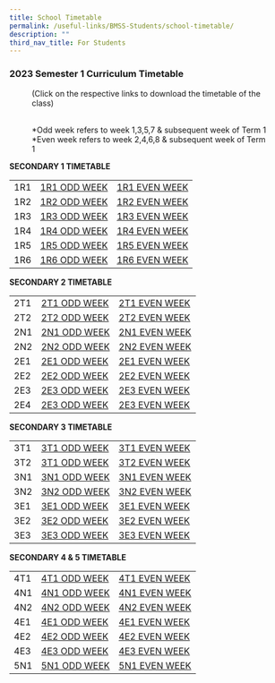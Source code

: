 ```yaml
---
title: School Timetable
permalink: /useful-links/BMSS-Students/school-timetable/
description: ""
third_nav_title: For Students
---
```

### 2023 Semester 1 Curriculum Timetable  

<figure> (Click on the respective links to download the timetable of the class)<br><br>

*Odd week refers to week 1,3,5,7 & subsequent week of Term 1  <br>
*Even week refers to week 2,4,6,8 & subsequent week of Term 1 </figure>

**SECONDARY 1 TIMETABLE**

|  |  |  |
|---|---|---|
| 1R1 | [1R1 ODD WEEK](/files/1R1%20ODD%20WEEK.pdf) | [1R1 EVEN WEEK](/files/1R1%20EVEN%20WEEK.pdf) |
| 1R2 | [1R2 ODD WEEK](/files/1t2o.pdf) | [1R2 EVEN WEEK](/files/1t2e.pdf) |
| 1R3 | [1R3 ODD WEEK](/files/1n1o.pdf) | [1R3 EVEN WEEK](/files/1n1e.pdf) |
| 1R4 | [1R4 ODD WEEK](/files/1n2o.pdf) | [1R4 EVEN WEEK](/files/1n2e.pdf) |
| 1R5 | [1R5 ODD WEEK](/files/1e1o.pdf) | [1R5 EVEN WEEK](/files/1e1e.pdf) |
| 1R6 | [1R6 ODD WEEK](/files/1e2o.pdf) | [1R6 EVEN WEEK](/files/1e2e.pdf) |


**SECONDARY 2 TIMETABLE**

|  |  |  |
|---|---|---|
| 2T1 | [2T1 ODD WEEK](/files/2t1o.pdf) | [2T1 EVEN WEEK](/files/2t1e.pdf) |
| 2T2 | [2T2 ODD WEEK](/files/2t2o.pdf) | [2T2 EVEN WEEK](/files/2t2e.pdf) |
| 2N1 | [2N1 ODD WEEK](/files/2n1o.pdf) | [2N1 EVEN WEEK](/files/2n1e.pdf) |
| 2N2 | [2N2 ODD WEEK](/files/2n2o.pdf) | [2N2 EVEN WEEK](/files/2n2e.pdf) |
| 2E1 | [2E1 ODD WEEK](/files/2e1o.pdf) | [2E1 EVEN WEEK](/files/2e1e.pdf) |
| 2E2 | [2E2 ODD WEEK](/files/2e2o.pdf) | [2E2 EVEN WEEK](/files/2e2e.pdf) |
| 2E3 | [2E3 ODD WEEK](/files/2e3o.pdf) | [2E3 EVEN WEEK](/files/2e3e.pdf) |
| 2E4 | [2E3 ODD WEEK]() | [2E3 EVEN WEEK]() |

**SECONDARY 3 TIMETABLE**

|  |  |  |
|---|---|---|
| 3T1 | [3T1 ODD WEEK](/files/3t1o.pdf) | [3T1 EVEN WEEK](/files/3t1e.pdf) |
| 3T2 | [3T1 ODD WEEK](/files/3t1o.pdf) | [3T2 EVEN WEEK](/files/3t1e.pdf) |
| 3N1 | [3N1 ODD WEEK](/files/3n1o.pdf) | [3N1 EVEN WEEK](/files/3n1e.pdf) |
| 3N2 | [3N2 ODD WEEK](/files/3n2o.pdf) | [3N2 EVEN WEEK](/files/3n2e.pdf) |
| 3E1 | [3E1 ODD WEEK](/files/3e1o.pdf) | [3E1 EVEN WEEK](/files/3e1e.pdf) |
| 3E2 | [3E2 ODD WEEK](/files/3e2o.pdf) | [3E2 EVEN WEEK](/files/3e2e.pdf) |
| 3E3 | [3E3 ODD WEEK](/files/3e3o.pdf) | [3E3 EVEN WEEK](/files/3e3e.pdf) |

**SECONDARY 4 & 5 TIMETABLE**

|  |  |  |
|---|---|---|
| 4T1 | [4T1 ODD WEEK](/files/4t1o.pdf) | [4T1 EVEN WEEK](/files/4t1e.pdf) |
| 4N1 | [4N1 ODD WEEK](/files/4n1o.pdf) | [4N1 EVEN WEEK](/files/4n1e.pdf) |
| 4N2 | [4N2 ODD WEEK](/files/4n2o.pdf) | [4N2 EVEN WEEK](/files/4n2e.pdf) |
| 4E1 | [4E1 ODD WEEK](/files/4e1o.pdf) | [4E1 EVEN WEEK](/files/4e1e.pdf) |
| 4E2 | [4E2 ODD WEEK](/files/4e2o.pdf) | [4E2 EVEN WEEK](/files/4e2e.pdf) |
| 4E3 | [4E3 ODD WEEK](/files/4e3o.pdf) | [4E3 EVEN WEEK](/files/4e3e.pdf) |
| 5N1 | [5N1 ODD WEEK](/files/5n1o.pdf) | [5N1 EVEN WEEK](/files/5n1e.pdf) |